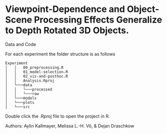 # Viewpoint-Dependence and Object-Scene Processing Effects Generalize to Depth Rotated 3D Objects.

Data and Code

For each experiment the folder structure is as follows

```
Experiment
│   │   00_preprocessing.R
│   │   01_model-selection.R
│   │   02_vis-and-posthoc.R
│   │   Analysis.Rproj
│   └───data
│   │   └───processed
│   │   └───raw
│   └───models
│   └───plots
│   └───src   
```

Double click the .Rproj file to open the project in R.

Authors: Aylin Kallmayer, Melissa L.-H. Võ, & Dejan Draschkow
